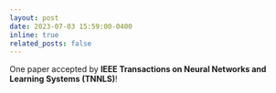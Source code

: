 ```yaml
---
layout: post
date: 2023-07-03 15:59:00-0400
inline: true
related_posts: false
---
```


One paper accepted by **IEEE Transactions on Neural Networks and Learning Systems (TNNLS)**!
